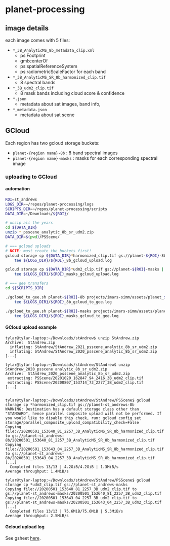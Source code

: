 # planet-processing

## image details
each image comes with 5 files:
* `*_3B_AnalyticMS_8b_metadata_clip.xml`
  * ps:Footprint
  * gml:centerOf
  * ps:spatialReferenceSystem
  * ps:radiometricScaleFactor for each band
* `*_3B_AnalyticMS_SR_8b_harmonized_clip.tif`
  * 8 spectral bands
* `*_3B_udm2_clip.tif`
  * 8 mask bands including cloud score & confidence
* `*.json`
  * metadata about sat images, band info, 
* `*_metadata.json`
  * metadata about sat scene
   
## GCloud
Each region has two gcloud storage buckets:
* `planet-{region name}-8b` : 8 band spectral images
* `planet-{region name}-masks` : masks for each corresponding spectral image

### uploading to GCloud
#### automation
```bash
ROI=st_andrews
LOGS_DIR=~/repos/planet-processing/logs
SCRIPTS_DIR=~/repos/planet-processing/scripts
DATA_DIR=~/Downloads/${ROI}/

# unzip all the years
cd ${DATA_DIR}
unzip *_psscene_analytic_8b_sr_udm2.zip
DATA_DIR=$(pwd)/PSScene/

# === gcloud uploads
# NOTE: must create the buckets first!
gcloud storage cp ${DATA_DIR}*harmonized_clip.tif gs://planet-${ROI}-8b | \
    tee ${LOGS_DIR}/${ROI}_8b_gcloud_upload.log

gcloud storage cp ${DATA_DIR}*udm2_clip.tif gs://planet-${ROI}-masks | \
    tee ${LOGS_DIR}/${ROI}_masks_gcloud_upload.log

# === gee transfers
cd ${SCRIPTS_DIR}

./gcloud_to_gee.sh planet-${ROI}-8b projects/imars-simm/assets/planet_${ROI} ${DATA_DIR} | \
    tee ${LOGS_DIR}/${ROI}_8b_gcloud_to_gee.log

./gcloud_to_gee.sh planet-${ROI}-masks projects/imars-simm/assets/planet_${ROI}_masks ${DATA_DIR} | \
    tee ${LOGS_DIR}/${ROI}_masks_gcloud_to_gee.log
```

#### GCloud upload example
```
tylar@tylar-laptop:~/Downloads/stAndrew$ unzip StAndrew.zip 
Archive:  StAndrew.zip
  inflating: StAndrew/StAndrew_2021_psscene_analytic_8b_sr_udm2.zip  
  inflating: StAndrew/StAndrew_2020_psscene_analytic_8b_sr_udm2.zip  
[...]

tylar@tylar-laptop:~/Downloads/stAndrew/StAndrew$ unzip StAndrew_2020_psscene_analytic_8b_sr_udm2.zip 
Archive:  StAndrew_2020_psscene_analytic_8b_sr_udm2.zip
 extracting: PSScene/20201020_162847_94_2416_3B_udm2_clip.tif  
 extracting: PSScene/20200807_153714_73_2277_3B_udm2_clip.tif  
[...]


tylar@tylar-laptop:~/Downloads/stAndrew/StAndrew/PSScene$ gcloud storage cp *harmonized_clip.tif gs://planet-st_andrews-8b
WARNING: Destination has a default storage class other than "STANDARD", hence parallel composite upload will not be performed. If you would like to disable this check, run: gcloud config set storage/parallel_composite_upload_compatibility_check=False
Copying file://20200501_153640_81_2257_3B_AnalyticMS_SR_8b_harmonized_clip.tif to gs://planet-st_andrews-8b/20200501_153640_81_2257_3B_AnalyticMS_SR_8b_harmonized_clip.tif
Copying file://20200501_153643_04_2257_3B_AnalyticMS_SR_8b_harmonized_clip.tif to gs://planet-st_andrews-8b/20200501_153643_04_2257_3B_AnalyticMS_SR_8b_harmonized_clip.tif
[...]
  Completed files 13/13 | 4.2GiB/4.2GiB | 1.3MiB/s                                                                        
Average throughput: 1.4MiB/s

tylar@tylar-laptop:~/Downloads/stAndrew/StAndrew/PSScene$ gcloud storage cp *udm2_clip.tif gs://planet-st_andrews-masks
Copying file://20200501_153640_81_2257_3B_udm2_clip.tif to gs://planet-st_andrews-masks/20200501_153640_81_2257_3B_udm2_clip.tif
Copying file://20200501_153643_04_2257_3B_udm2_clip.tif to gs://planet-st_andrews-masks/20200501_153643_04_2257_3B_udm2_clip.tif
[...]
  Completed files 13/13 | 75.6MiB/75.6MiB | 5.3MiB/s                                                                      
Average throughput: 2.5MiB/s

```

#### Gcloud upload log
See gsheet [here](https://docs.google.com/spreadsheets/d/1FgX-tFABzozvQL9BFV2L31StNqP6RoWcjXp4T_JCUVI/edit?usp=sharing).

